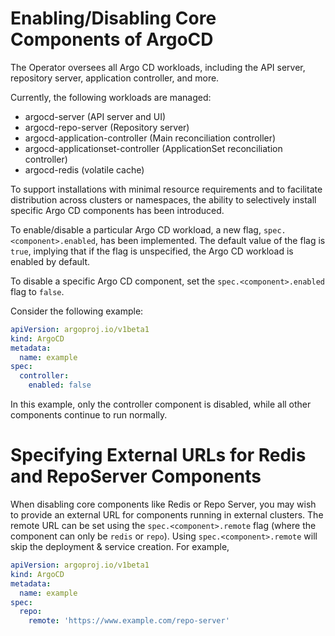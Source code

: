 # Enabling/Disabling Core Components of ArgoCD
The Operator oversees all Argo CD workloads, including the API server, repository server, application controller, and more.

Currently, the following workloads are managed:

* argocd-server (API server and UI)
* argocd-repo-server (Repository server)
* argocd-application-controller (Main reconciliation controller)
* argocd-applicationset-controller (ApplicationSet reconciliation controller)
* argocd-redis (volatile cache)

To support installations with minimal resource requirements and to facilitate distribution across clusters or namespaces, the ability to selectively install specific Argo CD components has been introduced.

To enable/disable a particular Argo CD workload, a new flag, `spec.<component>.enabled`, has been implemented. The default value of the flag is `true`, implying that if the flag is unspecified, the Argo CD workload is enabled by default.

To disable a specific Argo CD component, set the `spec.<component>.enabled` flag to `false`.

Consider the following example:

```yaml
apiVersion: argoproj.io/v1beta1
kind: ArgoCD
metadata:
  name: example
spec:
  controller:
    enabled: false
```

In this example, only the controller component is disabled, while all other components continue to run normally.

# Specifying External URLs for Redis and RepoServer Components
When disabling core components like Redis or Repo Server, you may wish to provide an external URL for components running in external clusters. The remote URL can be set using the `spec.<component>.remote` flag (where the component can only be `redis` or `repo`).
Using `spec.<component>.remote` will skip the deployment & service creation. 
For example,

```yaml
apiVersion: argoproj.io/v1beta1
kind: ArgoCD
metadata:
  name: example
spec:
  repo:
    remote: 'https://www.example.com/repo-server'
```